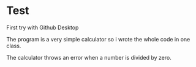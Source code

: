 # Test
 First try with Github Desktop

The program is a very simple calculator so i wrote the whole code in one class.

The calculator throws an error when a number is divided by zero.